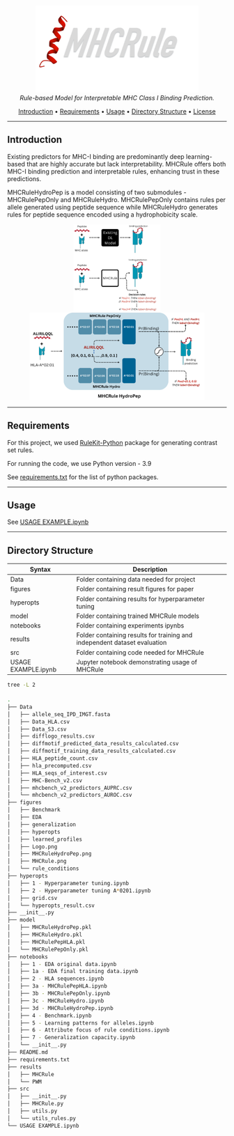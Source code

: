 <div align="center">
  <img height="200" alt="MHCRule" src="./figures/Logo.png/">
</div>

<div align="center">
  <em>Rule-based Model for Interpretable MHC Class I Binding Prediction.</em>
</div>

 <p align="center">
  <a href="#Introduction">Introduction</a> •
  <a href="#Requirements">Requirements</a> •
  <a href="#Usage">Usage</a> •
  <a href="#Directory-Structure">Directory Structure</a> •
  <a href="#license">License</a> 
</p>

---
## Introduction

Existing predictors for MHC-I binding are predominantly deep learning-based  that are highly accurate but lack interpretability. MHCRule offers both MHC-I binding prediction and interpretable rules, enhancing trust in these predictions.

MHCRuleHydroPep is a model consisting of two submodules - MHCRulePepOnly and MHCRuleHydro. MHCRulePepOnly contains rules per allele generated using peptide sequence while MHCRuleHydro generates rules for peptide sequence encoded using a hydrophobicity scale.

<div align="center">
  <img src="./figures/MHCRule.png" alt="Project Intro" height="200" width="200"/>
  <img src="./figures/MHCRuleHydroPep.png" alt="MHCRuleHydroPep.png" height="200"/>
</div>

---
## Requirements

For this project, we used <a href="[./requirements.txt](https://github.com/adaa-polsl/RuleKit-python)">  RuleKit-Python</a> package for generating contrast set rules. 

For running the code, we use Python version - 3.9

See <a href="./requirements.txt"> requirements.txt</a> for the list of python packages.

---
## Usage
See <a href="./USAGE EXAMPLE.ipynb"> USAGE EXAMPLE.ipynb</a>

---
## Directory Structure

| Syntax | Description |
| ----------- | ----------- |
| Data | Folder containing data needed for project |
| figures | Folder containing result figures for paper |
| hyperopts | Folder containing results for hyperparameter tuning |
| model | Folder containing trained MHCRule models |
| notebooks | Folder containing experiments ipynbs  |
| results | Folder containing results for training and independent dataset evaluation |
| src | Folder containing  code needed for MHCRule|
| USAGE EXAMPLE.ipynb | Jupyter notebook demonstrating usage of MHCRule |


```bash
tree -L 2

.
├── Data
│   ├── allele_seq_IPD_IMGT.fasta
│   ├── Data_HLA.csv
│   ├── Data_S3.csv
│   ├── difflogo_results.csv
│   ├── diffmotif_predicted_data_results_calculated.csv
│   ├── diffmotif_training_data_results_calculated.csv
│   ├── HLA_peptide_count.csv
│   ├── hla_precomputed.csv
│   ├── HLA_seqs_of_interest.csv
│   ├── MHC-Bench_v2.csv
│   ├── mhcbench_v2_predictors_AUPRC.csv
│   └── mhcbench_v2_predictors_AUROC.csv
├── figures
│   ├── Benchmark
│   ├── EDA
│   ├── generalization
│   ├── hyperopts
│   ├── learned_profiles
│   ├── Logo.png
│   ├── MHCRuleHydroPep.png
│   ├── MHCRule.png
│   └── rule_conditions
├── hyperopts
│   ├── 1 - Hyperparameter tuning.ipynb
│   ├── 2 - Hyperparameter tuning A*0201.ipynb
│   ├── grid.csv
│   └── hyperopts_result.csv
├── __init__.py
├── model
│   ├── MHCRuleHydroPep.pkl
│   ├── MHCRuleHydro.pkl
│   ├── MHCRulePepHLA.pkl
│   └── MHCRulePepOnly.pkl
├── notebooks
│   ├── 1 - EDA original data.ipynb
│   ├── 1a - EDA final training data.ipynb
│   ├── 2 - HLA sequences.ipynb
│   ├── 3a - MHCRulePepHLA.ipynb
│   ├── 3b - MHCRulePepOnly.ipynb
│   ├── 3c - MHCRuleHydro.ipynb
│   ├── 3d - MHCRuleHydroPep.ipynb
│   ├── 4 - Benchmark.ipynb
│   ├── 5 - Learning patterns for alleles.ipynb
│   ├── 6 - Attribute focus of rule conditions.ipynb
│   ├── 7 - Generalization capacity.ipynb
│   └── __init__.py
├── README.md
├── requirements.txt
├── results
│   ├── MHCRule
│   └── PWM
├── src
│   ├── __init__.py
│   ├── MHCRule.py
│   ├── utils.py
│   └── utils_rules.py
└── USAGE EXAMPLE.ipynb
```


